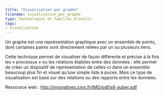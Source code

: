 ```yaml
---
title: "Visualisation par graphe"
filename: visualisation_par_graphe
type: Technologies et familles d’outils
tags:
- Visualisation
---
```


Un graphe est une représentation graphique avec un ensemble de points, dont certaines paires sont directement reliées par un ou plusieurs liens.

Cette technique permet de visualiser de façon différente et précise à la fois les « processus » ou les relations établies entre des données : elle permet de créer un dispositif de représentation de celles-ci dans un ensemble beaucoup plus fin et visuel qu’une simple liste à puces. Mais ce type de visualisation est basé sur des relations ou des rapports entre les données.

Ressource web : <http://innovatives.cnrs.fr/IMG/pdf/s6-auber.pdf>

